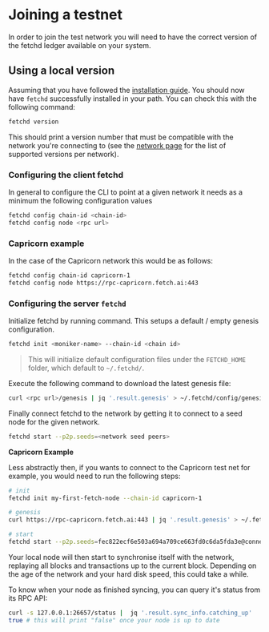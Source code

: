 # Joining a testnet

In order to join the test network you will need to have the correct version of the fetchd ledger available on your system. 

## Using a local version

Assuming that you have followed the [installation guide](../building/). You should now have `fetchd` successfully installed in your path. You can check this with the following command:

```bash
fetchd version
```

This should print a version number that must be compatible with the network you're connecting to (see the [network page](../networks/) for the list of supported versions per network).

### Configuring the client fetchd

In general to configure the CLI to point at a given network it needs as a minimum the following configuration values

```bash
fetchd config chain-id <chain-id>
fetchd config node <rpc url>
```

### Capricorn example

In the case of the Capricorn network this would be as follows:

```bash
fetchd config chain-id capricorn-1
fetchd config node https://rpc-capricorn.fetch.ai:443
```

### Configuring the server `fetchd`

Initialize fetchd by running command. This setups a default / empty genesis configuration.

```bash
fetchd init <moniker-name> --chain-id <chain id>
```

> This will initialize default configuration files under the `FETCHD_HOME` folder, which default to `~/.fetchd/`. 

Execute the following command to download the latest genesis file:

```bash
curl <rpc url>/genesis | jq '.result.genesis' > ~/.fetchd/config/genesis.json
```

Finally connect fetchd to the network by getting it to connect to a seed node for the given network.

```bash
fetchd start --p2p.seeds=<network seed peers>
```

**Capricorn Example**

Less abstractly then, if you wants to connect to the Capricorn test net for example, you would need to run the following steps:

```bash
# init
fetchd init my-first-fetch-node --chain-id capricorn-1

# genesis
curl https://rpc-capricorn.fetch.ai:443 | jq '.result.genesis' > ~/.fetchd/config/genesis.json

# start
fetchd start --p2p.seeds=fec822ecf6e503a694a709ce663fd0c6da5fda3e@connect-capricorn.fetch.ai:36956
```

Your local node will then start to synchronise itself with the network, replaying all blocks and transactions up to the current block. Depending on the age of the network and your hard disk speed, this could take a while. 

To know when your node as finished syncing, you can query it's status from its RPC API:

```bash
curl -s 127.0.0.1:26657/status |  jq '.result.sync_info.catching_up'
true # this will print "false" once your node is up to date
```
